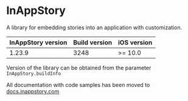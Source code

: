 # InAppStory

A library for embedding stories into an application with customization.

| InAppStory version | Build version | iOS version |
|--------------------|---------------|-------------|
| 1.23.9             | 3248          | >= 10.0     |

Version of the library can be obtained from the parameter `InAppStory.buildInfo`

All documentation with code samples has been moved to [docs.inappstory.com](https://docs.inappstory.com/sdk-guides/ios/how-to-get-started.html)
